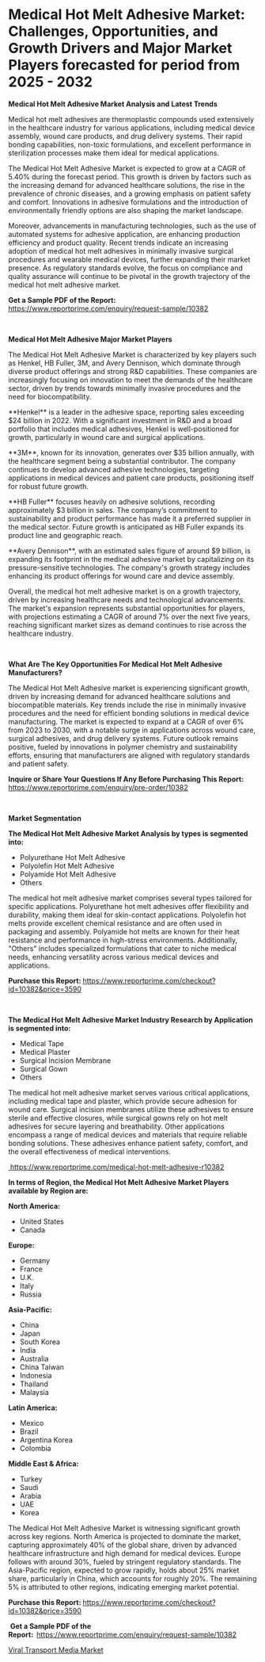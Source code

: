 <p><h1>Medical Hot Melt Adhesive Market: Challenges, Opportunities, and Growth Drivers and Major Market Players forecasted for period from 2025 - 2032</h1></p><p><strong>Medical Hot Melt Adhesive Market Analysis and Latest Trends</strong></p>
<p><p>Medical hot melt adhesives are thermoplastic compounds used extensively in the healthcare industry for various applications, including medical device assembly, wound care products, and drug delivery systems. Their rapid bonding capabilities, non-toxic formulations, and excellent performance in sterilization processes make them ideal for medical applications.</p><p>The Medical Hot Melt Adhesive Market is expected to grow at a CAGR of 5.40% during the forecast period. This growth is driven by factors such as the increasing demand for advanced healthcare solutions, the rise in the prevalence of chronic diseases, and a growing emphasis on patient safety and comfort. Innovations in adhesive formulations and the introduction of environmentally friendly options are also shaping the market landscape.</p><p>Moreover, advancements in manufacturing technologies, such as the use of automated systems for adhesive application, are enhancing production efficiency and product quality. Recent trends indicate an increasing adoption of medical hot melt adhesives in minimally invasive surgical procedures and wearable medical devices, further expanding their market presence. As regulatory standards evolve, the focus on compliance and quality assurance will continue to be pivotal in the growth trajectory of the medical hot melt adhesive market.</p></p>
<p><strong>Get a Sample PDF of the Report:&nbsp;</strong> <a href="https://www.reportprime.com/enquiry/request-sample/10382?utm_campaign=3440&utm_medium=2&utm_source=Github&utm_content=ia&utm_term=20032025&utm_id=medical-hot-melt-adhesive">https://www.reportprime.com/enquiry/request-sample/10382</a></p>
<p>&nbsp;</p>
<p><strong>Medical Hot Melt Adhesive Major Market Players</strong></p>
<p><p>The Medical Hot Melt Adhesive Market is characterized by key players such as Henkel, HB Fuller, 3M, and Avery Dennison, which dominate through diverse product offerings and strong R&D capabilities. These companies are increasingly focusing on innovation to meet the demands of the healthcare sector, driven by trends towards minimally invasive procedures and the need for biocompatibility.</p><p>**Henkel** is a leader in the adhesive space, reporting sales exceeding $24 billion in 2022. With a significant investment in R&D and a broad portfolio that includes medical adhesives, Henkel is well-positioned for growth, particularly in wound care and surgical applications.</p><p>**3M**, known for its innovation, generates over $35 billion annually, with the healthcare segment being a substantial contributor. The company continues to develop advanced adhesive technologies, targeting applications in medical devices and patient care products, positioning itself for robust future growth.</p><p>**HB Fuller** focuses heavily on adhesive solutions, recording approximately $3 billion in sales. The company’s commitment to sustainability and product performance has made it a preferred supplier in the medical sector. Future growth is anticipated as HB Fuller expands its product line and geographic reach.</p><p>**Avery Dennison**, with an estimated sales figure of around $9 billion, is expanding its footprint in the medical adhesive market by capitalizing on its pressure-sensitive technologies. The company's growth strategy includes enhancing its product offerings for wound care and device assembly.</p><p>Overall, the medical hot melt adhesive market is on a growth trajectory, driven by increasing healthcare needs and technological advancements. The market's expansion represents substantial opportunities for players, with projections estimating a CAGR of around 7% over the next five years, reaching significant market sizes as demand continues to rise across the healthcare industry.</p></p>
<p>&nbsp;</p>
<p><strong>What Are The Key Opportunities For Medical Hot Melt Adhesive Manufacturers?</strong></p>
<p><p>The Medical Hot Melt Adhesive market is experiencing significant growth, driven by increasing demand for advanced healthcare solutions and biocompatible materials. Key trends include the rise in minimally invasive procedures and the need for efficient bonding solutions in medical device manufacturing. The market is expected to expand at a CAGR of over 6% from 2023 to 2030, with a notable surge in applications across wound care, surgical adhesives, and drug delivery systems. Future outlook remains positive, fueled by innovations in polymer chemistry and sustainability efforts, ensuring that manufacturers are aligned with regulatory standards and patient safety.</p></p>
<p><strong>Inquire or Share Your Questions If Any Before Purchasing This Report:</strong> <a href="https://www.reportprime.com/enquiry/pre-order/10382?utm_campaign=3440&utm_medium=2&utm_source=Github&utm_content=ia&utm_term=20032025&utm_id=medical-hot-melt-adhesive">https://www.reportprime.com/enquiry/pre-order/10382</a></p>
<p>&nbsp;</p>
<p><strong>Market Segmentation</strong></p>
<p><strong>The Medical Hot Melt Adhesive Market Analysis by types is segmented into:</strong></p>
<p><ul><li>Polyurethane Hot Melt Adhesive</li><li>Polyolefin Hot Melt Adhesive</li><li>Polyamide Hot Melt Adhesive</li><li>Others</li></ul></p>
<p><p>The medical hot melt adhesive market comprises several types tailored for specific applications. Polyurethane hot melt adhesives offer flexibility and durability, making them ideal for skin-contact applications. Polyolefin hot melts provide excellent chemical resistance and are often used in packaging and assembly. Polyamide hot melts are known for their heat resistance and performance in high-stress environments. Additionally, "Others" includes specialized formulations that cater to niche medical needs, enhancing versatility across various medical devices and applications.</p></p>
<p><strong>Purchase this Report:&nbsp;</strong><a href="https://www.reportprime.com/checkout?id=10382&price=3590&utm_campaign=3440&utm_medium=2&utm_source=Github&utm_content=ia&utm_term=20032025&utm_id=medical-hot-melt-adhesive">https://www.reportprime.com/checkout?id=10382&price=3590</a></p>
<p>&nbsp;</p>
<p><strong>The Medical Hot Melt Adhesive Market Industry Research by Application is segmented into:</strong></p>
<p><ul><li>Medical Tape</li><li>Medical Plaster</li><li>Surgical Incision Membrane</li><li>Surgical Gown</li><li>Others</li></ul></p>
<p><p>The medical hot melt adhesive market serves various critical applications, including medical tape and plaster, which provide secure adhesion for wound care. Surgical incision membranes utilize these adhesives to ensure sterile and effective closures, while surgical gowns rely on hot melt adhesives for secure layering and breathability. Other applications encompass a range of medical devices and materials that require reliable bonding solutions. These adhesives enhance patient safety, comfort, and the overall effectiveness of medical interventions.</p></p>
<p><a href="https://www.reportprime.com/medical-hot-melt-adhesive-r10382?utm_campaign=3440&utm_medium=2&utm_source=Github&utm_content=ia&utm_term=20032025&utm_id=medical-hot-melt-adhesive">&nbsp;https://www.reportprime.com/medical-hot-melt-adhesive-r10382</a></p>
<p><strong>In terms of Region, the Medical Hot Melt Adhesive Market Players available by Region are:</strong></p>
<p>
    <p> <strong> North America: </strong>
        <ul>
            <li>United States</li>
            <li>Canada</li>
        </ul>
        </p> 
    <p> <strong> Europe: </strong>
        <ul>
            <li>Germany</li>
            <li>France</li>
            <li>U.K.</li>
            <li>Italy</li>
            <li>Russia</li>
        </ul>
        </p> 
    <p> <strong> Asia-Pacific: </strong>
        <ul>
            <li>China</li>
            <li>Japan</li>
            <li>South Korea</li>
            <li>India</li>
            <li>Australia</li>
            <li>China Taiwan</li>
            <li>Indonesia</li>
            <li>Thailand</li>
            <li>Malaysia</li>
        </ul>
        </p> 
    <p> <strong> Latin America: </strong>
        <ul>
            <li>Mexico</li>
            <li>Brazil</li>
            <li>Argentina Korea</li>
            <li>Colombia</li>
        </ul>
        </p> 
    <p> <strong> Middle East & Africa: </strong>
        <ul>
            <li>Turkey</li>
            <li>Saudi</li>
            <li>Arabia</li>
            <li>UAE</li>
            <li>Korea</li>
        </ul>
    </p>
    </p>
<p><p>The Medical Hot Melt Adhesive Market is witnessing significant growth across key regions. North America is projected to dominate the market, capturing approximately 40% of the global share, driven by advanced healthcare infrastructure and high demand for medical devices. Europe follows with around 30%, fueled by stringent regulatory standards. The Asia-Pacific region, expected to grow rapidly, holds about 25% market share, particularly in China, which accounts for roughly 20%. The remaining 5% is attributed to other regions, indicating emerging market potential.</p></p>
<p><strong>Purchase this Report: </strong><a href="https://www.reportprime.com/checkout?id=10382&price=3590&utm_campaign=3440&utm_medium=2&utm_source=Github&utm_content=ia&utm_term=20032025&utm_id=medical-hot-melt-adhesive">https://www.reportprime.com/checkout?id=10382&price=3590</a></p>
<p>&nbsp;<strong>Get a Sample PDF of the Report:&nbsp;&nbsp;</strong><a href="https://www.reportprime.com/enquiry/request-sample/10382?utm_campaign=3440&utm_medium=2&utm_source=Github&utm_content=ia&utm_term=20032025&utm_id=medical-hot-melt-adhesive">https://www.reportprime.com/enquiry/request-sample/10382</a></p>
<p><strong></strong></p>
<p><p><a href="https://github.com/FahadAhmed223/Market-Research-Report-List-1/blob/main/viral-transport-media-market.md?utm_campaign=3440&utm_medium=2&utm_source=Github&utm_content=ia&utm_term=20032025&utm_id=medical-hot-melt-adhesive">Viral Transport Media Market</a></p></p>